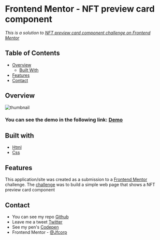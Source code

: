 # Frontend Mentor - NFT preview card component
_This is a solution to [NFT preview card component challenge on Frontend Mentor](https://www.frontendmentor.io/challenges/nft-preview-card-component-SbdUL_w0U/hub)_

 ## Table of Contents
 - [Overview](#overview)
   - [Built With](#built-with)
- [Features](#features)
- [Contact](#contact)

## Overview

![thumbnail](https://i.ibb.co/zJypnZT/nft-preview.png)

### You can see the demo in the following link:  [Demo](https://jfcorp.github.io/qr-code-component/)

## Built with
- [Html](https://developer.mozilla.org/es/docs/Web/HTML)
- [Css](https://developer.mozilla.org/es/docs/Web/CSS)

## Features
This application/site was created as a submission to a [Frontend Mentor](https://www.frontendmentor.io/challenges/) challenge. The [challenge](https://www.frontendmentor.io/challenges/nft-preview-card-component-SbdUL_w0U/hub) was to build a simple web page that shows a NFT preview card component 

## Contact

-  You can see my repo [Github](https://github.com/Jfcorp?tab=repositories)
-  Leave me a tweet [Twitter](https://twitter.com/Crash_Barcode)
-  See my pen's [Codepen](https://codepen.io/Jfcorp)
- Frontend Mentor - [@Jfcorp](https://www.frontendmentor.io/profile/Jfcorp)